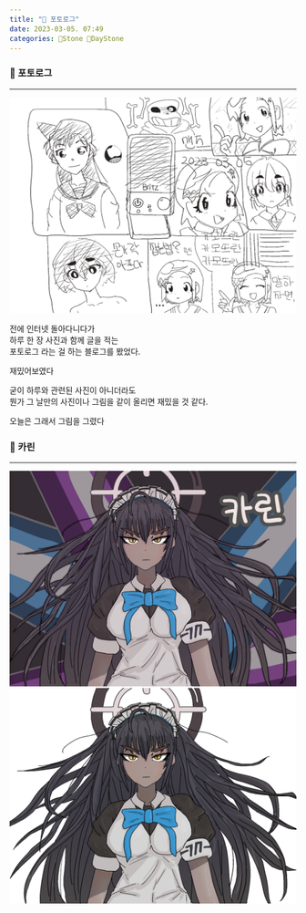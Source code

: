 ```yaml
---
title: "🌱 포토로그"
date: 2023-03-05. 07:49
categories: 🗿Stone 🌱DayStone
---
```


### 🗿 포토로그

---

![230305](/assets/img/2023/230305_0000.jpg)  

전에 인터넷 돌아다니다가  
하루 한 장 사진과 함께 글을 적는  
포토로그 라는 걸 하는 블로그를 봤었다.  

재밌어보였다  

굳이 하루와 관련된 사진이 아니더라도  
뭔가 그 날만의 사진이나 그림을 같이 올리면 재밌을 것 같다.  

오늘은 그래서 그림을 그렸다  

### 🗿 카린

---

![카린0](/assets/img/2023/230305_0001.png)  
![카린1](/assets/img/2023/230305_0002.png)  
